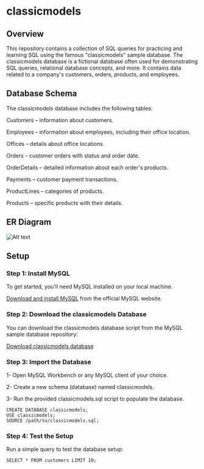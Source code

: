 # classicmodels

## Overview
This repository contains a collection of SQL queries for practicing and learning SQL using the famous "classicmodels" sample database.
The classicmodels database is a fictional database often used for demonstrating SQL queries, relational database concepts, and more.
It contains data related to a company's customers, orders, products, and employees.

## Database Schema
The classicmodels database includes the following tables:

Customers – information about customers.

Employees – information about employees, including their office location.

Offices – details about office locations.

Orders – customer orders with status and order date.

OrderDetails – detailed information about each order's products.

Payments – customer payment transactions.

ProductLines – categories of products.

Products – specific products with their details.

## ER Diagram
![Alt text](https://www.mysqltutorial.org/wp-content/uploads/2023/10/mysql-sample-database.png)

## Setup
### Step 1: Install MySQL
To get started, you'll need MySQL installed on your local machine.

[Download and install MySQL](https://dev.mysql.com/downloads/mysql/) from the official MySQL website.
### Step 2: Download the classicmodels Database
You can download the classicmodels database script from the MySQL sample database repository:

[Download classicmodels database](https://www.mysqltutorial.org/wp-content/uploads/2023/10/mysqlsampledatabase.zip)
### Step 3: Import the Database
1- Open MySQL Workbench or any MySQL client of your choice.

2- Create a new schema (database) named classicmodels.

3- Run the provided classicmodels.sql script to populate the database.

```
CREATE DATABASE classicmodels;
USE classicmodels;
SOURCE /path/to/classicmodels.sql;
```
### Step 4: Test the Setup
Run a simple query to test the database setup:

```
SELECT * FROM customers LIMIT 10;
```
